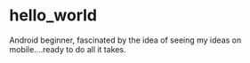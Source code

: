 # hello_world

Android beginner, fascinated by the idea of seeing my ideas on mobile....ready to do all it takes.

